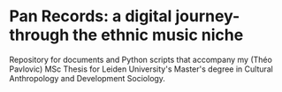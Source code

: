 # Pan Records: a digital journey-through the ethnic music niche
Repository for documents and Python scripts that accompany my (Théo Pavlovic) MSc Thesis for Leiden University's Master's degree in Cultural Anthropology and Development Sociology.

